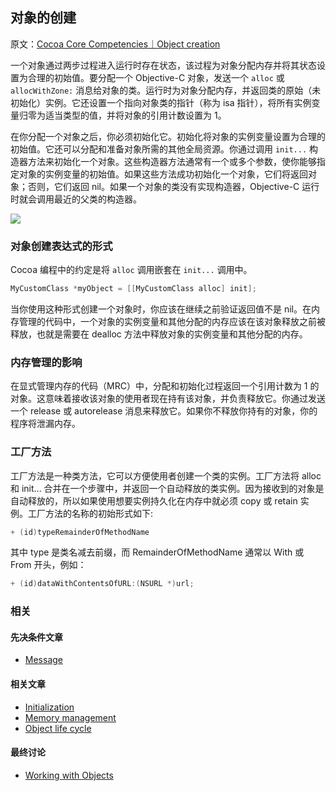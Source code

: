 ## 对象的创建

原文：[Cocoa Core Competencies｜Object creation](https://developer.apple.com/library/archive/documentation/General/Conceptual/DevPedia-CocoaCore/ObjectCreation.html#//apple_ref/doc/uid/TP40008195-CH39-SW1)

一个对象通过两步过程进入运行时存在状态，该过程为对象分配内存并将其状态设置为合理的初始值。要分配一个 Objective-C 对象，发送一个 `alloc` 或 `allocWithZone:` 消息给对象的类。运行时为对象分配内存，并返回类的原始（未初始化）实例。它还设置一个指向对象类的指针（称为 isa 指针），将所有实例变量归零为适当类型的值，并将对象的引用计数设置为 1。

在你分配一个对象之后，你必须初始化它。初始化将对象的实例变量设置为合理的初始值。它还可以分配和准备对象所需的其他全局资源。你通过调用 `init...` 构造器方法来初始化一个对象。这些构造器方法通常有一个或多个参数，使你能够指定对象的实例变量的初始值。如果这些方法成功初始化一个对象，它们将返回对象；否则，它们返回 nil。如果一个对象的类没有实现构造器，Objective-C 运行时就会调用最近的父类的构造器。

![](https://gitee.com/junteng/images/raw/master/img/20211230183251.png)

### 对象创建表达式的形式

Cocoa 编程中的约定是将 `alloc` 调用嵌套在 `init...` 调用中。

```objectivec
MyCustomClass *myObject = [[MyCustomClass alloc] init];
```

当你使用这种形式创建一个对象时，你应该在继续之前验证返回值不是 nil。在内存管理的代码中，一个对象的实例变量和其他分配的内存应该在该对象释放之前被释放，也就是需要在 dealloc 方法中释放对象的实例变量和其他分配的内存。

### 内存管理的影响

在显式管理内存的代码（MRC）中，分配和初始化过程返回一个引用计数为 1 的对象。这意味着接收该对象的使用者现在持有该对象，并负责释放它。你通过发送一个 release 或 autorelease 消息来释放它。如果你不释放你持有的对象，你的程序将泄漏内存。

### 工厂方法

工厂方法是一种类方法，它可以方便使用者创建一个类的实例。工厂方法将 alloc 和 init... 合并在一个步骤中，并返回一个自动释放的类实例。因为接收到的对象是自动释放的，所以如果使用想要实例持久化在内存中就必须 copy 或 retain 实例。工厂方法的名称的初始形式如下:

```objectivec
+ (id)typeRemainderOfMethodName
```

其中 type 是类名减去前缀，而 RemainderOfMethodName 通常以 With 或 From 开头，例如：

```objectivec
+ (id)dataWithContentsOfURL:(NSURL *)url;
```

### 相关

#### 先决条件文章

* [Message](https://developer.apple.com/library/archive/documentation/General/Conceptual/DevPedia-CocoaCore/Message.html#//apple_ref/doc/uid/TP40008195-CH59-SW1)

#### 相关文章

- [Initialization](https://developer.apple.com/library/archive/documentation/General/Conceptual/DevPedia-CocoaCore/Initialization.html#//apple_ref/doc/uid/TP40008195-CH21-SW1)
- [Memory management](https://developer.apple.com/library/archive/documentation/General/Conceptual/DevPedia-CocoaCore/MemoryManagement.html#//apple_ref/doc/uid/TP40008195-CH27-SW1)
- [Object life cycle](https://developer.apple.com/library/archive/documentation/General/Conceptual/DevPedia-CocoaCore/ObjectLifeCycle.html#//apple_ref/doc/uid/TP40008195-CH55-SW1)

#### 最终讨论

* [Working with Objects](https://developer.apple.com/library/archive/documentation/Cocoa/Conceptual/ProgrammingWithObjectiveC/WorkingwithObjects/WorkingwithObjects.html#//apple_ref/doc/uid/TP40011210-CH4)



